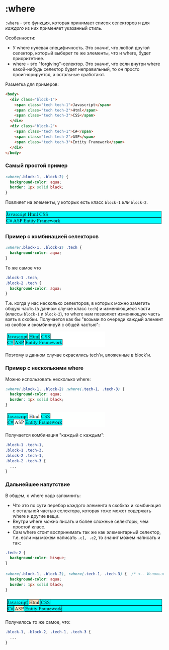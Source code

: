 # :where

`:where` - это функция, которая принимает список селекторов и для *каждого* из них применяет указанный стиль.

Особенности:

* У where нулевая специфичность. Это значит, что любой другой селектор, который выберет те же элементы, что и where, будет приоритетнее.
* where - это "forgiving"-селектор. Это значит, что если внутри where какой-нибудь селектор будет неправильный, то он просто проигнорируется, а остальные сработают.

Разметка для примеров:

```html
<body>
  <div class="block-1">
    <span class="tech tech-1">Javascript</span>
    <span class="tech tech-2">Html</span>
    <span class="tech tech-3">CSS</span>
  </div>
  <div class="block-2">
    <span class="tech tech-1">C#</span>
    <span class="tech tech-2">ASP</span>
    <span class="tech tech-3">Entity Framework</span>
  </div>
</body>
```

### Самый простой пример

```css
:where(.block-1, .block-2) {
  background-color: aqua;
  border: 1px solid black;
}
```

Повлияет на элементы, у которых есть класс `block-1` *или* `block-2`.

<img src="img/where-example-1.png" alt="where-example-1" style="zoom:80%;" />

### Пример с комбинацией селекторов

```css
:where(.block-1, .block-2) .tech {
  background-color: aqua;
}
```

То же самое что

```css
.block-1 .tech,
.block-2 .tech {
  background-color: aqua;
}
```

Т.е. когда у нас несколько селекторов, в которых можно заметить общую часть (в данном случае класс `tech`) и изменяющиеся части (классы `block-1` и `block-2`), то where нам позволяет изменяющую часть взять в скобки. Получается как бы "возьми по очереди каждый элемент из скобок и скомбинируй с общей частью":

<img src="img/where-example-2.png" alt="where-example-2" style="zoom:80%;" />

Поэтому в данном случае окрасились tech'и, вложенные в block'и.

### Пример с несколькими where

Можно использовать несколько where:

```css
:where(.block-1, .block-2) :where(.tech-1, .tech-3) {
  background-color: aqua;
  border: 1px solid black;
}
```

<img src="img/where-example-3.png" alt="where-example-3" style="zoom:80%;" />

Получается комбинация "каждый с каждым":

```css
.block-1 .tech-1,
.block-1 .tech-3,
.block-2 .tech-1,
.block-2 .tech-3 {
  ...
}
```

### Дальнейшее напутствие

В общем, о where надо запомнить:

* Что это по сути перебор каждого элемента в скобках и комбинация с остальной частью селектора, которая тоже может содержать where и другие вещи.
* Внутри where можно писать и более сложные селекторы, чем простой класс.
* Сам where стоит воспринимать так же как элементарный селектор, т.е. если мы можем написать `.c1, .c2`, то значит можем написать и так:

```css
.tech-2 {
  background-color: bisque;
}

:where(.block-1, .block-2), :where(.tech-1, .tech-3) {  /* <-- Использовали запятую */
  background-color: aqua;
  border: 1px solid black;
}
```

<img src="img/where-example-4.png" alt="where-example-4" style="zoom:80%;" />

Получилось то же самое, что:

```css
.block-1, .block-2, .tech-1, .tech-3 {
  ...
}
```

